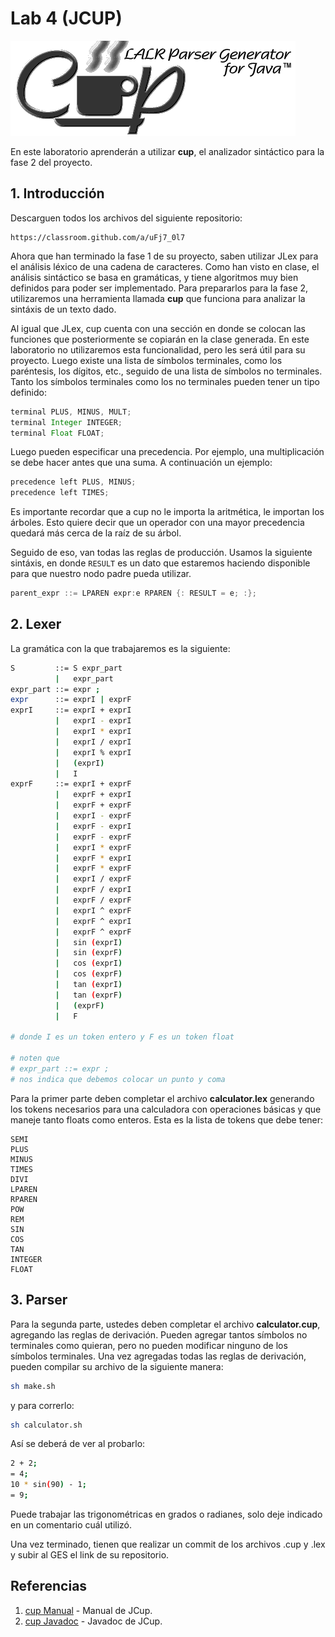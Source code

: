 # Lab 4 \(JCUP\)

![](/img/cup_logo.gif)

En este laboratorio aprenderán a utilizar **cup**, el analizador sintáctico para la fase 2 del proyecto.

## 1. Introducción

Descarguen todos los archivos del siguiente repositorio:

```text
https://classroom.github.com/a/uFj7_0l7
```

Ahora que han terminado la fase 1 de su proyecto, saben utilizar JLex para el análisis léxico de una cadena de caracteres. Como han visto en clase, el análisis sintáctico se basa en gramáticas, y tiene algoritmos muy bien definidos para poder ser implementado. Para prepararlos para la fase 2, utilizaremos una herramienta llamada **cup** que funciona para analizar la sintáxis de un texto dado.

Al igual que JLex, cup cuenta con una sección en donde se colocan las funciones que posteriormente se copiarán en la clase generada. En este laboratorio no utilizaremos esta funcionalidad, pero les será útil para su proyecto. Luego existe una lista de símbolos terminales, como los paréntesis, los dígitos, etc., seguido de una lista de símbolos no terminales. Tanto los símbolos terminales como los no terminales pueden tener un tipo definido:

```java
terminal PLUS, MINUS, MULT;
terminal Integer INTEGER;
terminal Float FLOAT;
```

Luego pueden especificar una precedencia. Por ejemplo, una multiplicación se debe hacer antes que una suma. A continuación un ejemplo:

```java
precedence left PLUS, MINUS;
precedence left TIMES;
```

Es importante recordar que a cup no le importa la aritmética, le importan los árboles. Esto quiere decir que un operador con una mayor precedencia quedará más cerca de la raíz de su árbol.

Seguido de eso, van todas las reglas de producción. Usamos la siguiente sintáxis, en donde `RESULT` es un dato que estaremos haciendo disponible para que nuestro nodo padre pueda utilizar.

```java
parent_expr ::= LPAREN expr:e RPAREN {: RESULT = e; :};
```

## 2. Lexer

La gramática con la que trabajaremos es la siguiente:

```bash
S         ::= S expr_part
          |   expr_part
expr_part ::= expr ;
expr      ::= exprI | exprF
exprI     ::= exprI + exprI
          |   exprI - exprI
          |   exprI * exprI
          |   exprI / exprI
          |   exprI % exprI
          |   (exprI)
          |   I
exprF     ::= exprI + exprF
          |   exprF + exprI
          |   exprF + exprF
          |   exprI - exprF
          |   exprF - exprI
          |   exprF - exprF
          |   exprI * exprF
          |   exprF * exprI
          |   exprF * exprF
          |   exprI / exprF
          |   exprF / exprI
          |   exprF / exprF
          |   exprI ^ exprF
          |   exprF ^ exprI
          |   exprF ^ exprF
          |   sin (exprI)
          |   sin (exprF)
          |   cos (exprI)
          |   cos (exprF)
          |   tan (exprI)
          |   tan (exprF)
          |   (exprF)
          |   F

# donde I es un token entero y F es un token float

# noten que 
# expr_part ::= expr ; 
# nos indica que debemos colocar un punto y coma
```

Para la primer parte deben completar el archivo **calculator.lex** generando los tokens necesarios para una calculadora con operaciones básicas y que maneje tanto floats como enteros. Esta es la lista de tokens que debe tener:

```text
SEMI
PLUS
MINUS
TIMES
DIVI
LPAREN
RPAREN
POW
REM
SIN
COS
TAN
INTEGER
FLOAT
```

## 3. Parser

Para la segunda parte, ustedes deben completar el archivo **calculator.cup**, agregando las reglas de derivación. Pueden agregar tantos símbolos no terminales como quieran, pero no pueden modificar ninguno de los símbolos terminales. Una vez agregadas todas las reglas de derivación, pueden compilar su archivo de la siguiente manera:

```bash
sh make.sh
```

y para correrlo:

```bash
sh calculator.sh
```

Así se deberá de ver al probarlo:

```bash
2 + 2;
= 4;
10 * sin(90) - 1;
= 9;
```

Puede trabajar las trigonométricas en grados o radianes, solo deje indicado en un comentario cuál utilizó.

Una vez terminado, tienen que realizar un commit de los archivos .cup y .lex y subir al GES el link de su repositorio.

## Referencias

1. [cup Manual](http://www2.cs.tum.edu/projects/cup/manual.html) - Manual de JCup.
2. [cup Javadoc](http://web.stanford.edu/class/cs143/javadoc/java_cup/index.html) - Javadoc de JCup.



